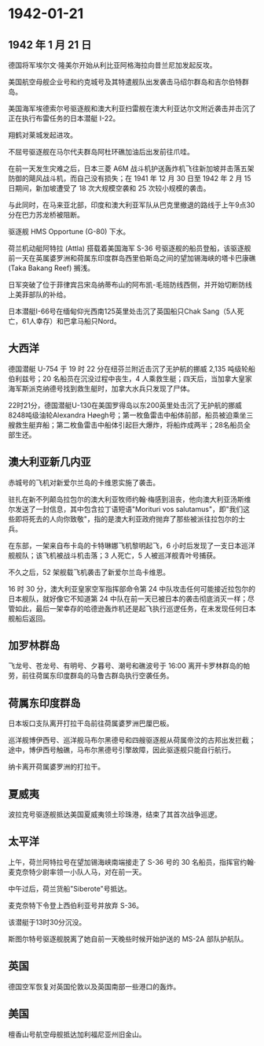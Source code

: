 # 1942-01-21

## 1942 年 1 月 21 日

德国将军埃尔文·隆美尔开始从利比亚阿格海拉向昔兰尼加发起反攻。

美国航空母舰企业号和约克城号及其特遣舰队出发袭击马绍尔群岛和吉尔伯特群岛。

美国海军埃德索尔号驱逐舰和澳大利亚扫雷舰在澳大利亚达尔文附近袭击并击沉了正在执行布雷任务的日本潜艇
I-22。

翔鹤对莱城发起进攻。

不屈号驱逐舰在马尔代夫群岛阿杜环礁加油后出发前往爪哇。

在前一天发生灾难之后，日本三菱 A6M
战斗机护送轰炸机飞往新加坡并击落五架防御的飓风战斗机，而自己没有损失；在
1941 年 12 月 30 日至 1942 年 2 月 15 日期间，新加坡遭受了 18
次大规模空袭和 25 次较小规模的袭击。

与此同时，在马来亚北部，印度和澳大利亚军队从巴克里撤退的路线于上午9点30分在巴力苏龙桥被阻断。

驱逐舰 HMS Opportune (G-80) 下水。

荷兰机动艇阿特拉 (Attla) 搭载着美国海军 S-36
号驱逐舰的船员登船，该驱逐舰前一天在英属婆罗洲和荷属东印度群岛西里伯斯岛之间的望加锡海峡的塔卡巴康礁
(Taka Bakang Reef) 搁浅。

日军突破了位于菲律宾吕宋岛纳蒂布山的阿布凯-毛班防线西侧，并开始切断防线上美菲部队的补给。

日本潜艇I-66号在缅甸仰光西南125英里处击沉了英国船只Chak
Sang（5人死亡，61人幸存）和巴拿马船只Nord。

## 大西洋

德国潜艇 U-754 于 19 时 22 分在纽芬兰附近击沉了无护航的挪威 2,135
吨级轮船伯利兹号；20 名船员在沉没过程中丧生，4
人乘救生艇；四天后，当加拿大皇家海军斯派克纳德号找到救生艇时，加拿大水兵只发现了尸体。

22时21分，德国潜艇U-130在美国罗得岛以东200英里处击沉了无护航的挪威8248吨级油轮Alexandra
Høegh号；第一枚鱼雷击中船体前部，船员被迫乘坐三艘救生艇弃船；第二枚鱼雷击中船体引起巨大爆炸，将船炸成两半；28名船员全部生还。

## 澳大利亚新几内亚

赤城号的飞机对新爱尔兰岛的卡维恩实施了袭击。

驻扎在新不列颠岛拉包尔的澳大利亚牧师约翰·梅感到沮丧，他向澳大利亚汤斯维尔发送了一封信息，其中包含拉丁语短语"Morituri
vos
salutamus"，即"我们这些即将死去的人向你致敬"，指的是澳大利亚政府抛弃了那些被派往拉包尔的士兵。

在东部，一架来自布卡岛的卡特琳娜飞机黎明起飞，6
小时后发现了一支日本巡洋舰舰队；该飞机被战斗机击落；3 人死亡，5
人被巡洋舰青叶号捕获。

不久之后，52 架舰载飞机袭击了新爱尔兰岛卡维恩。

16 时 30 分，澳大利亚皇家空军指挥部命令第 24
中队攻击任何可能接近拉包尔的日本舰队，就好像它不知道第 24
中队在前一天已被日本的袭击彻底消灭一样；尽管如此，最后一架幸存的哈德逊轰炸机还是起飞执行巡逻任务，在未发现任何日本舰船后返回。

## 加罗林群岛

飞龙号、苍龙号、有明号、夕暮号、潮号和礁波号于 16:00
离开卡罗林群岛的帕劳，前往荷属东印度群岛的马鲁古群岛执行空袭任务。

## 荷属东印度群岛

日本坂口支队离开打拉干岛前往荷属婆罗洲巴厘巴板。

巡洋舰博伊西号、巡洋舰马布尔黑德号和四艘驱逐舰从荷属帝汶的古邦出发拦截；途中，博伊西号触礁，马布尔黑德号引擎故障，因此驱逐舰只能自行航行。

纳卡离开荷属婆罗洲的打拉干。

## 夏威夷

波拉克号驱逐舰抵达美国夏威夷领土珍珠港，结束了其首次战争巡逻。

## 太平洋

上午，荷兰阿特拉号在望加锡海峡南端接走了 S-36 号的 30
名船员，指挥官约翰·麦克奈特少尉率领一小队人马，对在前一天。

中午过后，荷兰货船"Siberote"号抵达。

麦克奈特下令登上西伯利亚号并放弃 S-36。

该潜艇于13时30分沉没。

斯图尔特号驱逐舰脱离了她自前一天晚些时候开始护送的 MS-2A 部队护航队。

## 英国

德国空军恢复对英国伦敦以及英国南部一些港口的轰炸。

## 美国

檀香山号航空母舰抵达加利福尼亚州旧金山。

